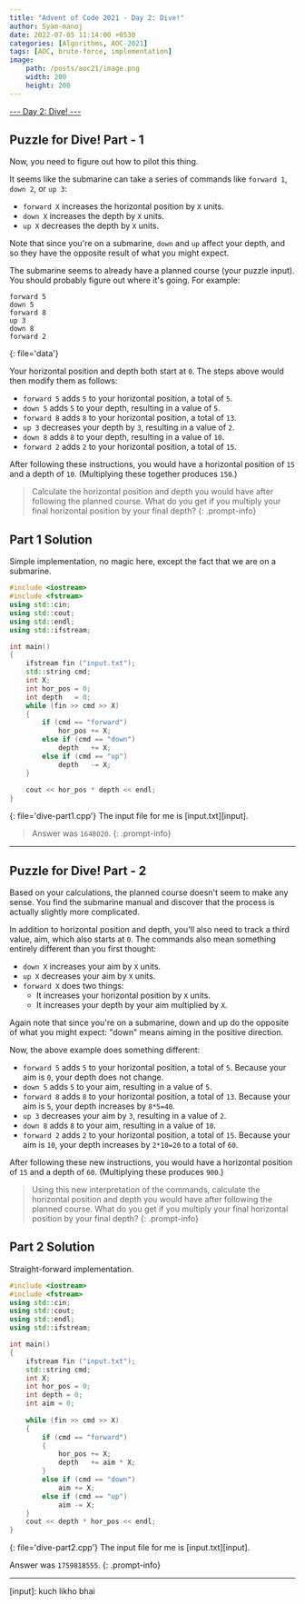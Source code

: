 ```yaml
---
title: "Advent of Code 2021 - Day 2: Dive!"
author: Syam-manoj
date: 2022-07-05 11:14:00 +0530
categories: [Algorithms, AOC-2021]
tags: [AOC, brute-force, implementation]
image:
    path: /posts/aoc21/image.png
    width: 200
    height: 200
---
```


[--- Day 2: Dive! ---](https://adventofcode.com/2021/day/2)

## Puzzle for Dive! Part - 1

Now, you need to figure out how to pilot this thing.

It seems like the submarine can take a series of commands like `forward 1`, `down 2`, or `up 3`:
- `forward X` increases the horizontal position by `X` units.
- `down X` increases the depth by `X` units.
- `up X` decreases the depth by `X` units.

Note that since you're on a submarine, `down` and `up` affect your depth, and so they have the opposite result of what you might expect.

The submarine seems to already have a planned course (your puzzle input). You should probably figure out where it's going. For example:

```
forward 5
down 5
forward 8
up 3
down 8
forward 2
```
{: file='data'}

Your horizontal position and depth both start at `0`. The steps above would then modify them as follows:
- `forward 5` adds `5` to your horizontal position, a total of `5`.
- `down 5` adds `5` to your depth, resulting in a value of `5`.
- `forward 8` adds `8` to your horizontal position, a total of `13`.
- `up 3` decreases your depth by `3`, resulting in a value of `2`.
- `down 8` adds `8` to your depth, resulting in a value of `10`.
- `forward 2` adds `2` to your horizontal position, a total of `15`.

After following these instructions, you would have a horizontal position of `15` and a depth of `10`. (Multiplying these together produces `150`.)

> Calculate the horizontal position and depth you would have after following the planned course. What do you get if you multiply your final horizontal position by your final depth?
{: .prompt-info}

## Part 1 Solution

Simple implementation, no magic here, except the fact that we are on a submarine.

```c++
#include <iostream>
#include <fstream>
using std::cin;
using std::cout;
using std::endl;
using std::ifstream;

int main()
{
    ifstream fin ("input.txt");
    std::string cmd;
    int X;
    int hor_pos = 0;
    int depth   = 0;
    while (fin >> cmd >> X)
    {
        if (cmd == "forward")
            hor_pos += X;
        else if (cmd == "down")
            depth   += X;
        else if (cmd == "up")
            depth   -= X;
    }
    
    cout << hor_pos * depth << endl;
}
```
{: file='dive-part1.cpp'}
The input file for me is [input.txt][input].

> Answer was `1648020`.
{: .prompt-info}

---

## Puzzle for Dive! Part - 2

Based on your calculations, the planned course doesn't seem to make any sense. You find the submarine manual and discover that the process is actually slightly more complicated.

In addition to horizontal position and depth, you'll also need to track a third value, aim, which also starts at `0`. The commands also mean something entirely different than you first thought:
- `down X` increases your aim by `X` units.
- `up X` decreases your aim by `X` units.
- `forward X` does two things:
    - It increases your horizontal position by `X` units.
    - It increases your depth by your aim multiplied by `X`.

Again note that since you're on a submarine, down and up do the opposite of what you might expect: "down" means aiming in the positive direction.

Now, the above example does something different:

- `forward 5` adds `5` to your horizontal position, a total of `5`. Because your aim is `0`, your depth does not change.
- `down 5` adds `5` to your aim, resulting in a value of `5`.
- `forward 8` adds `8` to your horizontal position, a total of `13`. Because your aim is `5`, your depth increases by `8*5=40`.
- `up 3` decreases your aim by `3`, resulting in a value of `2`.
- `down 8` adds `8` to your aim, resulting in a value of `10`.
- `forward 2` adds `2` to your horizontal position, a total of `15`. Because your aim is `10`, your depth increases by `2*10=20` to a total of `60`.

After following these new instructions, you would have a horizontal position of `15` and a depth of `60`. (Multiplying these produces `900`.)

> Using this new interpretation of the commands, calculate the horizontal position and depth you would have after following the planned course. What do you get if you multiply your final horizontal position by your final depth?
{: .prompt-info}

## Part 2 Solution

Straight-forward implementation.

```c++
#include <iostream>
#include <fstream>
using std::cin;
using std::cout;
using std::endl;
using std::ifstream;

int main()
{
    ifstream fin ("input.txt");
    std::string cmd;
    int X;
    int hor_pos = 0;
    int depth = 0;
    int aim = 0;
    
    while (fin >> cmd >> X)
    {
        if (cmd == "forward")
        {
            hor_pos += X;
            depth   += aim * X;
        }
        else if (cmd == "down")
            aim += X;
        else if (cmd == "up")
            aim -= X;
    }
    cout << depth * hor_pos << endl;
}
```
{: file='dive-part2.cpp'}
The input file for me is [input.txt][input].

Answer was `1759818555`.
{: .prompt-info}

---
[input]: kuch likho bhai